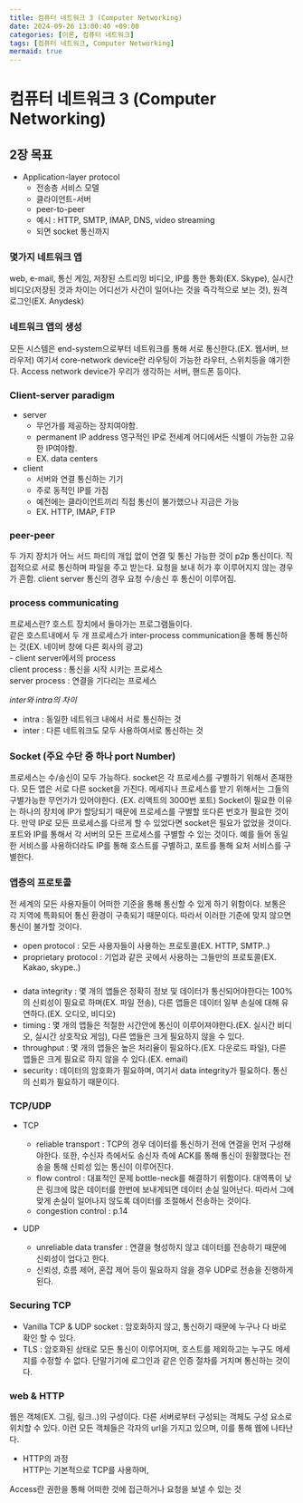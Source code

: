 ```yaml
---
title: 컴퓨터 네트워크 3 (Computer Networking)
date: 2024-09-26 13:00:40 +09:00
categories: [이론, 컴퓨터 네트워크]
tags: [컴퓨터 네트워크, Computer Networking]
mermaid: true
---
```


# 컴퓨터 네트워크 3 (Computer Networking)  

## 2장 목표  
   - Application-layer protocol  
      - 전송층 서비스 모델
      - 클라이언트-서버  
      - peer-to-peer  
      - 예시 : HTTP, SMTP, IMAP, DNS, video streaming  
      - 되면 socket 통신까지  

### 몇가지 네트워크 앱  
web, e-mail, 통신 게임, 저장된 스트리밍 비디오, IP를 통한 통화(EX. Skype), 실시간 비디오(저장된 것과 차이는 어디선가 사건이 일어나는 것을 즉각적으로 보는 것), 원격 로그인(EX. Anydesk)  

### 네트워크 앱의 생성  
모든 시스템은 end-system으로부터 네트워크를 통해 서로 통신한다.(EX. 웹서버, 브라우저) 여기서 core-network device란 라우팅이 가능한 라우터, 스위치등을 얘기한다. Access network device가 우리가 생각하는 서버, 핸드폰 등이다.  

### Client-server paradigm  
   - server  
      - 무언가를 제공하는 장치여야함.  
      - permanent IP address 영구적인 IP로 전세계 어디에서든 식별이 가능한 고유한 IP여야함.  
      - EX. data centers  
   - client  
      - 서버와 연결 통신하는 기기  
      - 주로 동적인 IP를 가짐  
      - 예전에는 클라이언트끼리 직접 통신이 불가했으나 지금은 가능  
      - EX. HTTP, IMAP, FTP  

### peer-peer  
두 가지 장치가 어느 서드 파티의 개입 없이 연결 및 통신 가능한 것이 p2p 통신이다. 직접적으로 서로 통신하며 파일을 주고 받는다. 요청을 보내 허가 후 이루어지지 않는 경우가 흔함. client server 통신의 경우 요청 수/송신 후 통신이 이루어짐.  

### process communicating  
프로세스란? 호스트 장치에서 돌아가는 프로그램들이다.  
같은 호스트내에서 두 개 프로세스가 inter-process communication을 통해 통신하는 것(EX. 네이버 창에 다른 회사의 광고)  
    - client server에서의 process  
      client process : 통신을 시작 시키는 프로세스  
      server process : 연결을 기다리는 프로세스  
  
*inter와 intra의 차이*  
- intra : 동일한 네트워크 내에서 서로 통신하는 것  
- inter : 다른 네트워크도 모두 사용하여서로 통신하는 것  

### Socket (주요 수단 중 하나 port Number)  
프로세스는 수/송신이 모두 가능하다. socket은 각 프로세스를 구별하기 위해서 존재한다. 모든 앱은 서로 다른 socket을 가진다. 메세지나 프로세스를 받기 위해서는 그들의 구별가능한 무언가가 있어야한다. (EX. 리액트의 3000번 포트) Socket이 필요한 이유는 하나의 장치에 IP가 할당되기 때문에 프로세스를 구별할 또다른 번호가 필요한 것이다. 만약 IP로 모든 프로세스를 다르게 할 수 있었다면 socket은 필요가 없었을 것이다. 포트와 IP를 통해서 각 서버의 모든 프로세스를 구별할 수 있는 것이다. 예를 들어 동일한 서비스를 사용하더라도 IP를 통해 호스트를 구별하고, 포트를 통해 요처 서비스를 구별한다.  

### 앱층의 프로토콜  
전 세계의 모든 사용자들이 어떠한 기준을 통해 통신할 수 있게 하기 위함이다. 보통은 각 지역에 특화되어 통신 환경이 구축되기 때문이다. 따라서 이러한 기준에 맞지 않으면 통신이 불가할 것이다.  
   - open protocol : 모든 사용자들이 사용하는 프로토콜(EX. HTTP, SMTP..)  
   - proprietary protocol : 기업과 같은 곳에서 사용하는 그들만의 프로토콜(EX. Kakao, skype..)

### 
   - data integrity : 몇 개의 앱들은 정확히 정보 및 데이터가 통신되어야한다는 100%의 신뢰성이 필요로 하며(EX. 파일 전송), 다른 앱들은 데이터 일부 손실에 대해 유연하다.(EX. 오디오, 비디오)  
   - timing : 몇 개의 앱들은 적절한 시간안에 통신이 이루어져야한다.(EX. 실시간 비디오, 실시간 상호작요 게임), 다른 앱들은 크게 필요하지 않을 수 있다.  
   - throughput : 몇 개의 앱들은 높은 처리율이 필요하다.(EX. 다운로드 파일), 다른 앱들은 크게 필요로 하지 않을 수 있다.(EX. email)  
   - security : 데이터의 암호화가 필요하며, 여기서 data integrity가 필요하다. 통신의 신뢰가 필요하기 때문이다.  

### TCP/UDP  
   - TCP    
      - reliable transport : TCP의 경우 데이터를 통신하기 전에 연결을 먼저 구성해야한다. 또한, 수신자 측에서도 송신자 측에 ACK를 통해 통신이 원활했다는 전송을 통해 신뢰성 있는 통신이 이루어진다.  
      - flow control : 대표적인 문제 bottle-neck를 해결하기 위함이다. 대역폭이 낮은 링크에 많은 데이터를 한번에 보내게되면 데이터 손실 일어난다. 따라서 그에 맞게 손실이 일어나지 않도록 데이터를 조절해서 전송하는 것이다.  
      - congestion control : 
      p.14

   - UDP  
      - unreliable data transfer : 연결을 형성하지 않고 데이터를 전송하기 때문에 신뢰성이 업다고 한다.  
      - 신뢰성, 흐름 제어, 혼잡 제어 등이 필요하지 않을 경우 UDP로 전송을 진행하게 된다.  

### Securing TCP  
   - Vanilla TCP & UDP socket : 암호화하지 않고, 통신하기 때문에 누구나 다 바로 확인 할 수 있다.  
   - TLS : 암호화된 상태로 모든 통신이 이루어지며, 호스트를 제외하고는 누구도 메세지를 수정할 수 없다. 단말기기에 로그인과 같은 인증 절차를 거치며 통신하는 것이다.  

### web & HTTP  
웹은 객체(EX. 그림, 링크..)의 구성이다. 다른 서버로부터 구성되는 객체도 구성 요소로 위치할 수 있다. 이런 모든 객체들은 각자의 url을 가지고 있으며, 이를 통해 웹에 나타난다.  
- HTTP의 과정  
   HTTP는 기본적으로 TCP를 사용하며, 

Access란 권한을 통해 어떠한 것에 접근하거나 요청을 보낼 수 있는 것  
 